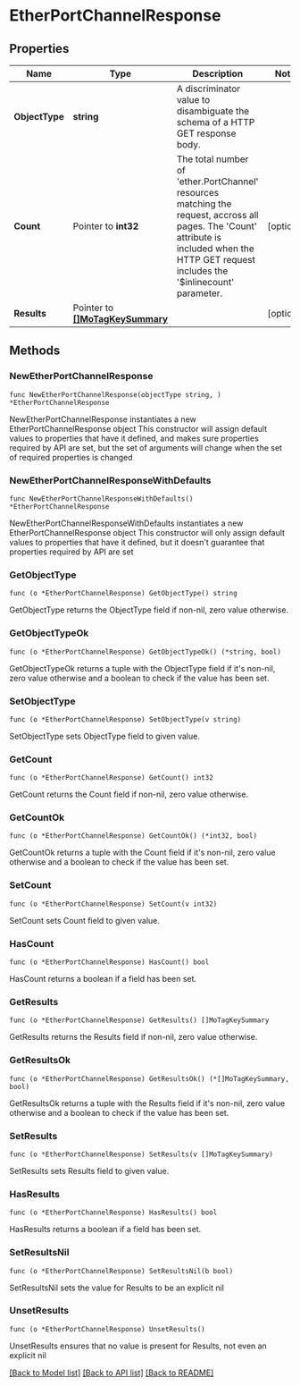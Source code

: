 # EtherPortChannelResponse

## Properties

Name | Type | Description | Notes
------------ | ------------- | ------------- | -------------
**ObjectType** | **string** | A discriminator value to disambiguate the schema of a HTTP GET response body. | 
**Count** | Pointer to **int32** | The total number of &#39;ether.PortChannel&#39; resources matching the request, accross all pages. The &#39;Count&#39; attribute is included when the HTTP GET request includes the &#39;$inlinecount&#39; parameter. | [optional] 
**Results** | Pointer to [**[]MoTagKeySummary**](MoTagKeySummary.md) |  | [optional] 

## Methods

### NewEtherPortChannelResponse

`func NewEtherPortChannelResponse(objectType string, ) *EtherPortChannelResponse`

NewEtherPortChannelResponse instantiates a new EtherPortChannelResponse object
This constructor will assign default values to properties that have it defined,
and makes sure properties required by API are set, but the set of arguments
will change when the set of required properties is changed

### NewEtherPortChannelResponseWithDefaults

`func NewEtherPortChannelResponseWithDefaults() *EtherPortChannelResponse`

NewEtherPortChannelResponseWithDefaults instantiates a new EtherPortChannelResponse object
This constructor will only assign default values to properties that have it defined,
but it doesn't guarantee that properties required by API are set

### GetObjectType

`func (o *EtherPortChannelResponse) GetObjectType() string`

GetObjectType returns the ObjectType field if non-nil, zero value otherwise.

### GetObjectTypeOk

`func (o *EtherPortChannelResponse) GetObjectTypeOk() (*string, bool)`

GetObjectTypeOk returns a tuple with the ObjectType field if it's non-nil, zero value otherwise
and a boolean to check if the value has been set.

### SetObjectType

`func (o *EtherPortChannelResponse) SetObjectType(v string)`

SetObjectType sets ObjectType field to given value.


### GetCount

`func (o *EtherPortChannelResponse) GetCount() int32`

GetCount returns the Count field if non-nil, zero value otherwise.

### GetCountOk

`func (o *EtherPortChannelResponse) GetCountOk() (*int32, bool)`

GetCountOk returns a tuple with the Count field if it's non-nil, zero value otherwise
and a boolean to check if the value has been set.

### SetCount

`func (o *EtherPortChannelResponse) SetCount(v int32)`

SetCount sets Count field to given value.

### HasCount

`func (o *EtherPortChannelResponse) HasCount() bool`

HasCount returns a boolean if a field has been set.

### GetResults

`func (o *EtherPortChannelResponse) GetResults() []MoTagKeySummary`

GetResults returns the Results field if non-nil, zero value otherwise.

### GetResultsOk

`func (o *EtherPortChannelResponse) GetResultsOk() (*[]MoTagKeySummary, bool)`

GetResultsOk returns a tuple with the Results field if it's non-nil, zero value otherwise
and a boolean to check if the value has been set.

### SetResults

`func (o *EtherPortChannelResponse) SetResults(v []MoTagKeySummary)`

SetResults sets Results field to given value.

### HasResults

`func (o *EtherPortChannelResponse) HasResults() bool`

HasResults returns a boolean if a field has been set.

### SetResultsNil

`func (o *EtherPortChannelResponse) SetResultsNil(b bool)`

 SetResultsNil sets the value for Results to be an explicit nil

### UnsetResults
`func (o *EtherPortChannelResponse) UnsetResults()`

UnsetResults ensures that no value is present for Results, not even an explicit nil

[[Back to Model list]](../README.md#documentation-for-models) [[Back to API list]](../README.md#documentation-for-api-endpoints) [[Back to README]](../README.md)


